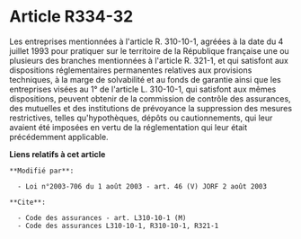 # Article R334-32

Les entreprises mentionnées à l'article R. 310-10-1, agréées à la date du 4 juillet 1993 pour pratiquer sur le territoire de
la République française une ou plusieurs des branches mentionnées à l'article R. 321-1, et qui satisfont aux dispositions
réglementaires permanentes relatives aux provisions techniques, à la marge de solvabilité et au fonds de garantie ainsi que
les entreprises visées au 1° de l'article L. 310-10-1, qui satisfont aux mêmes dispositions, peuvent obtenir de la commission
de contrôle des assurances, des mutuelles et des institutions de prévoyance la suppression des mesures restrictives, telles
qu'hypothèques, dépôts ou cautionnements, qui leur avaient été imposées en vertu de la réglementation qui leur était
précédemment applicable.

**Liens relatifs à cet article**

	**Modifié par**:

	  - Loi n°2003-706 du 1 août 2003 - art. 46 (V) JORF 2 août 2003

	**Cite**:

	  - Code des assurances - art. L310-10-1 (M)
	  - Code des assurances L310-10-1, R310-10-1, R321-1
